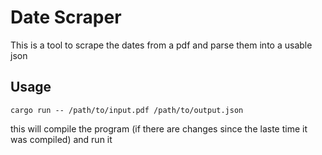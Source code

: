 # Date Scraper

This is a tool to scrape the dates from a pdf and parse them into a usable json

## Usage

```
cargo run -- /path/to/input.pdf /path/to/output.json
```

this will compile the program (if there are changes since the laste time it was compiled) and run it
